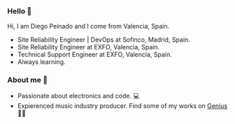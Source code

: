 ### Hello 👋

Hi, I am Diego Peinado and I come from Valencia, Spain. 

- Site Reliability Engineer | DevOps at Sofinco, Madrid, Spain.
- Site Reliability Engineer at EXFO, Valencia, Spain.
- Technical Support Engineer at EXFO, Valencia, Spain.
- Always learning.

### About me 🙂

- Passionate about electronics and code. 💻
- Expierenced music industry producer. Find some of my works on [Genius](https://genius.com/artists/Dp-soundz) 🎹📀

